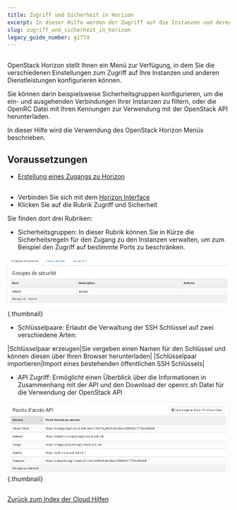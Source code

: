 ```yaml
---
title: Zugriff und Sicherheit in Horizon
excerpt: In dieser Hilfe werden der Zugriff auf die Instanzen und deren Absicherung beschrieben.
slug: zugriff_und_sicherheit_in_horizon
legacy_guide_number: g1774
---
```



## 
OpenStack Horizon stellt Ihnen ein Menü zur Verfügung, in dem Sie die verschiedenen Einstellungen zum Zugriff auf Ihre Instanzen und anderen Dienstleistungen konfigurieren können.

Sie können darin beispielsweise Sicherheitsgruppen konfigurieren, um die ein- und ausgehenden Verbindungen Ihrer Instanzen zu filtern, oder die OpenRC Datei mit Ihren Kennungen zur Verwendung mit der OpenStack API herunterladen.

In dieser Hilfe wird die Verwendung des OpenStack Horizon Menüs beschrieben.


## Voraussetzungen

- [Erstellung eines Zugangs zu Horizon]({legacy}1773)




## 

- Verbinden Sie sich mit dem [Horizon Interface](https://horizon.cloud.ovh.net/auth/login/)
- Klicken Sie auf die Rubrik Zugriff und Sicherheit


Sie finden dort drei Rubriken:


- Sicherheitsgruppen: In dieser Rubrik können Sie in Kürze die Sicherheitsregeln für den Zugang zu den Instanzen verwalten, um zum Beispiel den Zugriff auf bestimmte Ports zu beschränken.



![](images/img_2630.jpg){.thumbnail}

- Schlüsselpaare: Erlaubt die Verwaltung der SSH Schlüssel auf zwei verschiedene Arten:

|Schlüsselpaar erzeugen|Sie vergeben einen Namen für den Schlüssel und können diesen über Ihren Browser herunterladen|
|Schlüsselpaar importieren|Import eines bestehenden öffentlichen SSH Schlüssels|



- API Zugriff: Ermöglicht einen Überblick über die Informationen in Zusammenhang mit der API und den Download der openrc.sh Datei für die Verwendung der OpenStack API



![](images/img_2632.jpg){.thumbnail}


## 
[Zurück zum Index der Cloud Hilfen]({legacy}1785)


